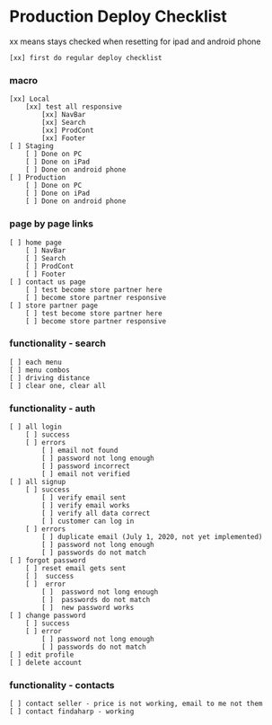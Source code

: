 # Production Deploy Checklist
xx means stays checked when resetting for ipad and android phone

    [xx] first do regular deploy checklist

### macro
    [xx] Local
        [xx] test all responsive
            [xx] NavBar
            [xx] Search
            [xx] ProdCont
            [xx] Footer
    [ ] Staging
        [ ] Done on PC
        [ ] Done on iPad
        [ ] Done on android phone
    [ ] Production
        [ ] Done on PC
        [ ] Done on iPad
        [ ] Done on android phone

### page by page links
    [ ] home page
        [ ] NavBar
        [ ] Search
        [ ] ProdCont
        [ ] Footer
    [ ] contact us page
        [ ] test become store partner here
        [ ] become store partner responsive
    [ ] store partner page
        [ ] test become store partner here
        [ ] become store partner responsive

### functionality - search
    [ ] each menu
    [ ] menu combos
    [ ] driving distance
    [ ] clear one, clear all

### functionality - auth
    [ ] all login
        [ ] success
        [ ] errors
            [ ] email not found
            [ ] password not long enough
            [ ] password incorrect
            [ ] email not verified
    [ ] all signup
        [ ] success 
            [ ] verify email sent
            [ ] verify email works
            [ ] verify all data correct
            [ ] customer can log in
        [ ] errors
            [ ] duplicate email (July 1, 2020, not yet implemented)
            [ ] password not long enough
            [ ] passwords do not match
    [ ] forgot password
        [ ] reset email gets sent
        [ ]  success
        [ ]  error
            [ ]  password not long enough
            [ ]  passwords do not match
            [ ]  new password works 
    [ ] change password
        [ ] success
        [ ] error
            [ ] password not long enough
            [ ] passwords do not match       
    [ ] edit profile
    [ ] delete account

### functionality - contacts
    [ ] contact seller - price is not working, email to me not them
    [ ] contact findaharp - working

